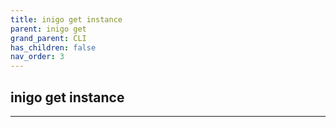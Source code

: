 ```yaml
---
title: inigo get instance
parent: inigo get
grand_parent: CLI
has_children: false
nav_order: 3
---
```


## inigo get instance
---